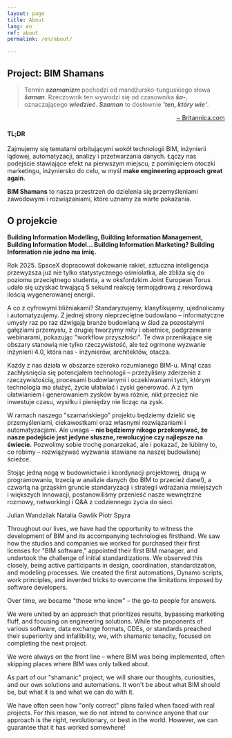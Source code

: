 ```yaml
---
layout: page
title: About
lang: en
ref: about
permalink: /en/about/

---
```

## Project: BIM Shamans

> Termin **_szamanizm_** pochodzi od mandżursko-tunguskiego słowa **_šaman_**. Rzeczownik ten wywodzi się od czasownika **_ša-_**, oznaczającego **_wiedzieć_**. **_Szaman_** to dosłownie **_'ten, który wie'_**.
<p style="text-align: right;"><a href="https://www.britannica.com/topic/shamanism">~ Britannica.com</a></p>

#### TL;DR
Zajmujemy się tematami orbitującymi wokół technologii BIM, inżynierii lądowej, automatyzacji, analizy i przetwarzania danych. Łączy nas podejście stawiające efekt na pierwszym miejscu, z pominięciem otoczki marketingu, inżyniersko do celu, w myśl **make engineering approach great again**.

**BIM Shamans** to nasza przestrzeń do dzielenia się przemyśleniami zawodowymi i rozwiązaniami, które uznamy za warte pokazania.

## O projekcie

**Building Information Modelling, Building Information Management, Building Information Model... Building Information Marketing? Building Information nie jedno ma imię.**

Rok  2025. SpaceX dopracował dokowanie rakiet, sztuczna inteligencja przewyższa już nie tylko statystycznego ośmiolatka, ale zbliża się do poziomu przeciętnego studenta, a w oksfordzkim Joint European Torus udało się uzyskać trwającą 5 sekund reakcję termojądrową z rekordową ilością wygenerowanej energii.

A co z cyfrowymi bliźniakami? Standaryzujemy, klasyfikujemy, ujednolicamy i automatyzujemy. Z jednej strony nieprzeciętne budowlano – informatyczne umysły raz po raz dźwigają branże budowlaną w ślad za pozostałymi gałęziami przemysłu, z drugiej tworzymy mity i obietnice, podgrzewane webinarami, pokazując "workflow przyszłości". Te dwa przenikające się obszary stanowią nie tylko rzeczywistość, ale też ogrmone wyzwanie inżynierii 4.0, która nas - inżynierów, architektów, otacza. 

Każdy z nas działa w obszarze szeroko rozumianego BIM-u. Minął czas zachłyśnięcia się potencjałem technologii – przeżyliśmy zderzenie z rzeczywistością, procesami budowlanymi i oczekiwaniami tych, którym technologia ma służyć, życie ułatwiać i zyski generować. A z tym ułatwianiem i generowaniem zysków bywa różnie, nikt przecież nie inwestuje czasu, wysiłku i pieniędzy nie licząc na zysk.

W ramach naszego "szamańskiego" projektu będziemy dzielić się przemyśleniami, ciekawostkami oraz własnymi rozwiązaniami i automatyzacjami. Ale uwaga – **nie będziemy nikogo przekonywać, że nasze podejście jest jedyne słuszne, rewolucyjne czy najlepsze na świecie.** Pozwolimy sobie trochę ponarzekać, ale i pokazać, że lubimy to, co robimy – rozwiązywać wyzwania stawiane na naszej budowlanej ścieżce.

Stojąc jedną nogą w budownictwie i koordynacji projektowej, drugą w programowaniu, trzecią w analizie danych (bo BIM to przecież dane!), a czwartą na grząskim gruncie standaryzacji i strategii wdrażania mniejszych i większych innowacji, postanowiliśmy przenieść nasze wewnętrzne rozmowy, networkingi i Q&A z codziennego życia do sieci. 

Julian Wandzilak
Natalia Gawlik
Piotr Spyra

Throughout our lives, we have had the opportunity to witness the development of BIM and its accompanying technologies firsthand. We saw how the studios and companies we worked for purchased their first licenses for "BIM software," appointed their first BIM manager, and undertook the challenge of initial standardizations. We observed this closely, being active participants in design, coordination, standardization, and modeling processes. We created the first automations, Dynamo scripts, work principles, and invented tricks to overcome the limitations imposed by software developers.

Over time, we became "those who know" – the go-to people for answers.

We were united by an approach that prioritizes results, bypassing marketing fluff, and focusing on engineering solutions. While the proponents of various software, data exchange formats, CDEs, or standards preached their superiority and infallibility, we, with shamanic tenacity, focused on completing the next project.

We were always on the front line – where BIM was being implemented, often skipping places where BIM was only talked about.

As part of our "shamanic" project, we will share our thoughts, curiosities, and our own solutions and automations. It won't be about what BIM should be, but what it is and what we can do with it.

We have often seen how "only correct" plans failed when faced with real projects. For this reason, we do not intend to convince anyone that our approach is the right, revolutionary, or best in the world. However, we can guarantee that it has worked somewhere!

